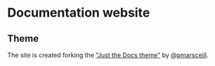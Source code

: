 # Documentation website

## Theme

The site is created forking the ["Just the Docs theme"](https://pmarsceill.github.io/just-the-docs/)
by [@pmarsceill](https://pmarsceill.github.io/).
